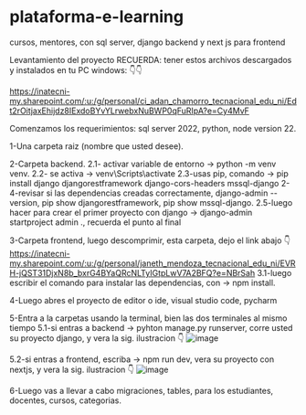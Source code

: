 # plataforma-e-learning
 cursos, mentores, con sql server, django backend y next js para frontend

 Levantamiento del proyecto
 RECUERDA: tener estos archivos descargados y instalados en tu PC windows: 👇👇
 
https://inatecni-my.sharepoint.com/:u:/g/personal/ci_adan_chamorro_tecnacional_edu_ni/Edt2rOitjaxEhijdz8IExdoBYvYLrwebxNuBWP0qFuRIpA?e=Cy4MvF
 
 Comenzamos los requerimientos: sql server 2022, python, node version 22.
 
 1-Una carpeta raiz (nombre que usted desee).
 
 2-Carpeta backend.
  2.1- activar variable de entorno -> python -m venv venv.
  2.2- se activa -> venv\Scripts\activate
  2.3-usas pip, comando -> pip install django djangorestframework django-cors-headers mssql-django
  2-4-revisar si las dependencias creadas correctamente, django-admin --version, pip show djangorestframework, pip show mssql-django.
  2.5-luego hacer para crear el primer proyecto con django -> django-admin startproject admin ., recuerda el punto al final
  
 3-Carpeta frontend, luego descomprimir, esta carpeta, dejo el link abajo 👇
 https://inatecni-my.sharepoint.com/:u:/g/personal/janeth_mendoza_tecnacional_edu_ni/EVRH-jQST31DjxN8b_bxrG4BYaQRcNLTyIGtpLwV7A2BFQ?e=NBrSah
  3.1-luego escribir el comando para instalar las dependencias, con -> npm install.
  
 4-Luego abres el proyecto de editor o ide, visual studio code, pycharm
 
 5-Entra a la carpetas usando la terminal, bien las dos terminales al mismo tiempo
  5.1-si entras a backend -> pyhton manage.py runserver, corre usted su proyecto django, y vera la sig. ilustracion 👇
  ![image](https://github.com/user-attachments/assets/7efa1738-c914-4c76-8299-2a5ade0f1cbe)

  
  5.2-si entras a frontend, escriba -> npm run dev, vera su proyecto con nextjs, y vera la sig. ilustracion 👇
  ![image](https://github.com/user-attachments/assets/4bab0370-79a7-4b09-ab5f-2ddce79fcf8d)


  6-Luego vas a llevar a cabo migraciones, tables, para los estudiantes, docentes, cursos, categorias.

